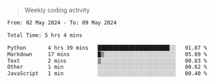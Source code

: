 > Weekly coding activity
<!--START_SECTION:waka-->

```txt
From: 02 May 2024 - To: 09 May 2024

Total Time: 5 hrs 4 mins

Python       4 hrs 39 mins   ███████████████████████░░   91.87 %
Markdown     17 mins         █▒░░░░░░░░░░░░░░░░░░░░░░░   05.89 %
Text         2 mins          ▒░░░░░░░░░░░░░░░░░░░░░░░░   00.83 %
Other        1 min           ░░░░░░░░░░░░░░░░░░░░░░░░░   00.62 %
JavaScript   1 min           ░░░░░░░░░░░░░░░░░░░░░░░░░   00.40 %
```

<!--END_SECTION:waka-->

